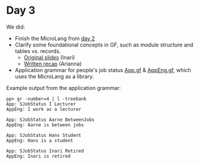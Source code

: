 # Day 3

We did:
- Finish the MicroLang from [day 2](../day-02/)
- Clarify some foundational concepts in GF, such as module structure and tables vs. records.
   - [Original slides](https://docs.google.com/presentation/d/1mjl_8-guV7c2aMJJSNWMfSw7XCYow5DW4cGZUJaiw9Q/edit?usp=sharing) (Inari)
   - [Written recap](https://harisont.github.io/lists/facs.html) (Arianna)
- Application grammar for people's job status [App.gf](App.gf) & [AppEng.gf](AppEng.gf), which uses the MicroLang as a library.

Example output from the application grammar:
```
pp> gr -number=4 | l -treebank
App: SJobStatus I Lecturer
AppEng: I work as a lecturer

App: SJobStatus Aarne BetweenJobs
AppEng: Aarne is between jobs

App: SJobStatus Hans Student
AppEng: Hans is a student

App: SJobStatus Inari Retired
AppEng: Inari is retired
```